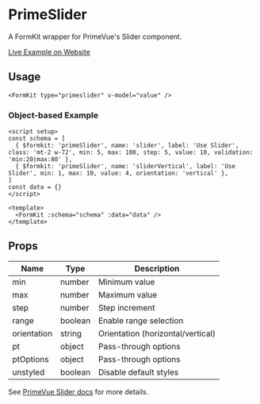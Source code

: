 # PrimeSlider

A FormKit wrapper for PrimeVue's Slider component.

[Live Example on Website](https://formkit-primevue.netlify.app/inputs/slider)

## Usage
```vue
<FormKit type="primeslider" v-model="value" />
```

### Object-based Example
```vue
<script setup>
const schema = [
  { $formkit: 'primeSlider', name: 'slider', label: 'Use Slider', class: 'mt-2 w-72', min: 5, max: 100, step: 5, value: 10, validation: 'min:20|max:80' },
  { $formkit: 'primeSlider', name: 'sliderVertical', label: 'Use Slider', min: 1, max: 10, value: 4, orientation: 'vertical' },
]
const data = {}
</script>

<template>
  <FormKit :schema="schema" :data="data" />
</template>
```

## Props
| Name         | Type      | Description |
|--------------|-----------|-------------|
| min          | number    | Minimum value |
| max          | number    | Maximum value |
| step         | number    | Step increment |
| range        | boolean   | Enable range selection |
| orientation  | string    | Orientation (horizontal/vertical) |
| pt           | object    | Pass-through options |
| ptOptions    | object    | Pass-through options |
| unstyled     | boolean   | Disable default styles |

See [PrimeVue Slider docs](https://www.primefaces.org/primevue/slider/) for more details.
